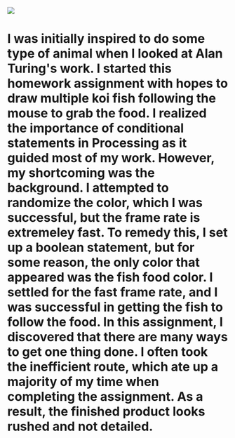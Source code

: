 ![](/July%20/July13Homework.png)
# I was initially inspired to do some type of animal when I looked at Alan Turing's work. I  started this homework assignment with hopes to draw multiple koi fish following the mouse to grab the food. I realized the importance of conditional statements in Processing as it guided most of my work. However, my shortcoming was the background. I attempted to randomize the color, which I was successful, but the frame rate is extremeley fast. To remedy this, I set up a boolean statement, but for some reason, the only color that appeared was the fish food color. I settled for the fast frame rate, and I was successful in getting the fish to follow the food. In this assignment, I discovered that there are many ways to get one thing done. I often took the inefficient route, which ate up a majority of my time when completing the assignment. As a result, the finished product looks rushed and not detailed.
